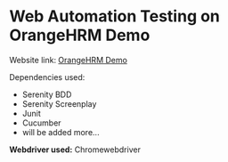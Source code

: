 # Web Automation Testing on OrangeHRM Demo

Website link: [OrangeHRM Demo](https://opensource-demo.orangehrmlive.com/)

Dependencies used:
- Serenity BDD
- Serenity Screenplay
- Junit
- Cucumber
- will be added more...

**Webdriver used:** Chromewebdriver
